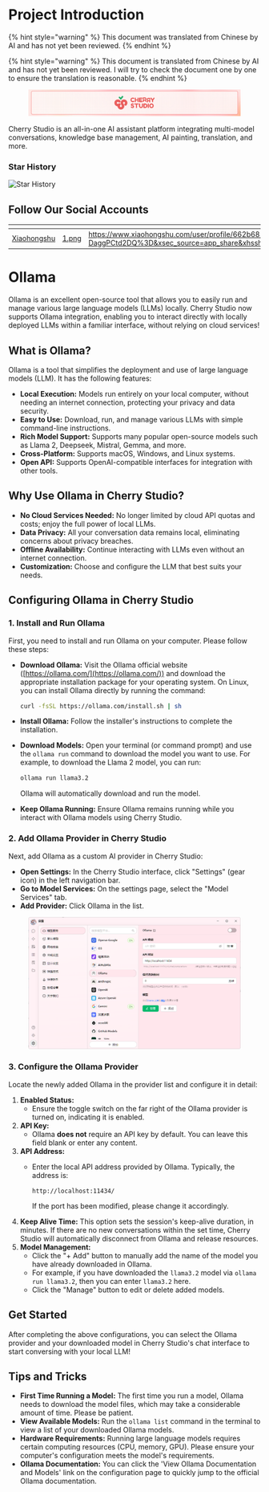# Project Introduction


{% hint style="warning" %}
This document was translated from Chinese by AI and has not yet been reviewed.
{% endhint %}




{% hint style="warning" %}
This document is translated from Chinese by AI and has not yet been reviewed. I will try to check the document one by one to ensure the translation is reasonable.
{% endhint %}

<figure><img src=".gitbook/assets/docs-readme-banner1.png" alt=""><figcaption></figcaption></figure>

Cherry Studio is an all-in-one AI assistant platform integrating multi-model conversations, knowledge base management, AI painting, translation, and more.

### Star History

![Star History](https://urlscan.io/liveshot/?width=1300&height=620&url=https://cherrystarhistory.ocool.online/)

## Follow Our Social Accounts

<table data-view="cards"><thead><tr><th></th><th data-hidden data-card-cover data-type="files"></th><th data-hidden data-card-target data-type="content-ref"></th></tr></thead><tbody><tr><td><a href="https://www.xiaohongshu.com/user/profile/662b6853000000000b031d9a?xsec_token=YB_1nKvlH4r5hPYVVbbsNHF8Y6n6AKlm5-DaggPCtd2DQ%3D&#x26;xsec_source=app_share&#x26;xhsshare=CopyLink&#x26;appuid=662b6853000000000b031d9a&#x26;apptime=1738627324&#x26;share_id=ace5db41b5954fab8d98a2a7865a62bc&#x26;share_channel=copy_link">Xiaohongshu</a></td><td><a href=".gitbook/assets/1.png">1.png</a></td><td><a href="https://www.xiaohongshu.com/user/profile/662b6853000000000b031d9a?xsec_token=YB_1nKvlH4r5hPYVVbbsNHF8Y6n6AKlm5-DaggPCtd2DQ%3D&#x26;xsec_source=app_share&#x26;xhsshare=CopyLink&#x26;appuid=662b6853000000000b031d9a&#x26;apptime=1738627324&#x26;share_id=ace5db41b5954fab8d98a2a7865a62bc&#x26;share_channel=copy_link">https://www.xiaohongshu.com/user/profile/662b6853000000000b031d9a?xsec_token=YB_1nKvlH4r5hPYVVbbsNHF8Y6n6AKlm5-DaggPCtd2DQ%3D&#x26;xsec_source=app_share&#x26;xhsshare=CopyLink&#x26;appuid=662b6853000000000b031d9a&#x26;apptime=1738627324&#x26;share_id=ace5db41b5954fab8d98a2a7865a62bc&#x26;share_channel=copy_link</a></td></tr></tbody></table>

# Ollama

Ollama is an excellent open-source tool that allows you to easily run and manage various large language models (LLMs) locally. Cherry Studio now supports Ollama integration, enabling you to interact directly with locally deployed LLMs within a familiar interface, without relying on cloud services!

## What is Ollama?

Ollama is a tool that simplifies the deployment and use of large language models (LLM). It has the following features:

*   **Local Execution:** Models run entirely on your local computer, without needing an internet connection, protecting your privacy and data security.
*   **Easy to Use:** Download, run, and manage various LLMs with simple command-line instructions.
*   **Rich Model Support:** Supports many popular open-source models such as Llama 2, Deepseek, Mistral, Gemma, and more.
*   **Cross-Platform:** Supports macOS, Windows, and Linux systems.
*   **Open API:** Supports OpenAI-compatible interfaces for integration with other tools.

## Why Use Ollama in Cherry Studio?

*   **No Cloud Services Needed:** No longer limited by cloud API quotas and costs; enjoy the full power of local LLMs.
*   **Data Privacy:** All your conversation data remains local, eliminating concerns about privacy breaches.
*   **Offline Availability:** Continue interacting with LLMs even without an internet connection.
*   **Customization:** Choose and configure the LLM that best suits your needs.

## Configuring Ollama in Cherry Studio

### **1. Install and Run Ollama**

First, you need to install and run Ollama on your computer. Please follow these steps:

*   **Download Ollama:** Visit the Ollama official website ([https://ollama.com/](https://ollama.com/)) and download the appropriate installation package for your operating system.
    On Linux, you can install Ollama directly by running the command:

    ```sh
    curl -fsSL https://ollama.com/install.sh | sh
    ```
*   **Install Ollama:** Follow the installer's instructions to complete the installation.
*   **Download Models:** Open your terminal (or command prompt) and use the `ollama run` command to download the model you want to use. For example, to download the Llama 2 model, you can run:

    ```sh
    ollama run llama3.2
    ```

    Ollama will automatically download and run the model.
*   **Keep Ollama Running:** Ensure Ollama remains running while you interact with Ollama models using Cherry Studio.

### **2. Add Ollama Provider in Cherry Studio**

Next, add Ollama as a custom AI provider in Cherry Studio:

*   **Open Settings:** In the Cherry Studio interface, click "Settings" (gear icon) in the left navigation bar.
*   **Go to Model Services:** On the settings page, select the "Model Services" tab.
*   **Add Provider:** Click Ollama in the list.

<figure><img src="../../.gitbook/assets/image (5) (3).png" alt=""><figcaption></figcaption></figure>

### **3. Configure the Ollama Provider**

Locate the newly added Ollama in the provider list and configure it in detail:

1.  **Enabled Status:**
    *   Ensure the toggle switch on the far right of the Ollama provider is turned on, indicating it is enabled.
2.  **API Key:**
    *   Ollama **does not** require an API key by default. You can leave this field blank or enter any content.
3.  **API Address:**
    *   Enter the local API address provided by Ollama. Typically, the address is:

        ```
        http://localhost:11434/
        ```

        If the port has been modified, please change it accordingly.
4.  **Keep Alive Time:** This option sets the session's keep-alive duration, in minutes. If there are no new conversations within the set time, Cherry Studio will automatically disconnect from Ollama and release resources.
5.  **Model Management:**
    *   Click the "+ Add" button to manually add the name of the model you have already downloaded in Ollama.
    *   For example, if you have downloaded the `llama3.2` model via `ollama run llama3.2`, then you can enter `llama3.2` here.
    *   Click the "Manage" button to edit or delete added models.

## Get Started

After completing the above configurations, you can select the Ollama provider and your downloaded model in Cherry Studio's chat interface to start conversing with your local LLM!

## Tips and Tricks

*   **First Time Running a Model:** The first time you run a model, Ollama needs to download the model files, which may take a considerable amount of time. Please be patient.
*   **View Available Models:** Run the `ollama list` command in the terminal to view a list of your downloaded Ollama models.
*   **Hardware Requirements:** Running large language models requires certain computing resources (CPU, memory, GPU). Please ensure your computer's configuration meets the model's requirements.
*   **Ollama Documentation:** You can click the 'View Ollama Documentation and Models' link on the configuration page to quickly jump to the official Ollama documentation.